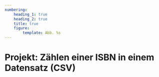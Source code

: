 ```yaml
---
numbering:
    heading_1: true
    heading_2: true
    title: true
    figure:
        template: Abb. %s
---
```


# Projekt: Zählen einer ISBN in einem Datensatz (CSV)

